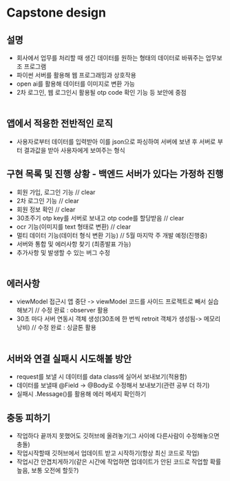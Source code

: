 # Capstone design

## 설명
- 회사에서 업무를 처리할 때 생긴 데이터를 원하는 형태의 데이터로 바꿔주는 업무보조 프로그램
- 파이썬 서버를 활용해 웹 프로그래밍과 상호작용 
- open ai를 활용해 데이터를 이미지로 변환 가능
- 2차 로그인, 웹 로그인시 활용될 otp code 확인 기능 등 보안에 중점</br></br>

## 앱에서 적용한 전반적인 로직
- 사용자로부터 데이터를 입력받아 이를 json으로 파싱하여 서버에 보낸 후 서버로 부터 결과값을 받아 사용자에게 보여주는 형식

## 구현 목록 및 진행 상황 - 백엔드 서버가 있다는 가정하 진행
- 회원 가입, 로그인 기능 // clear
- 2차 로그인 기능 // clear
- 회원 정보 확인 // clear
- 30초주기 otp key를 서버로 보내고 otp code를 할당받음 // clear
- ocr 기능(이미지를 text 형태로 변환) // clear
- 멀티 데이터 기능(데이터 형식 변환 기능) // 5월 마지막 주 개발 예정(진행중)
- 서버와 통합 및 에러사항 찾기 (최종발표 가능)
- 추가사항 및 발생할 수 있는 버그 수정</br></br>

## 에러사항
- viewModel 접근시 앱 중단 -> viewModel 코드를 사이드 프로젝트로 빼서 실습해보기 // 수정 완료 : observer 활용
- 30초 마다 서버 연동시 객체 생성(30초에 한 번씩 retroit 객체가 생성됨-> 메모리 낭비) // 수정 완료 : 싱글톤 활용
 </br></br>

## 서버와 연결 실패시 시도해볼 방안
- request를 보낼 시 데이터를 data class에 실어서 보내보기(적용함)
- 데이터를 보낼때 @Field -> @Body로 수정해서 보내보기(관련 공부 더 하기)
- 실패시 .Message()를 활용해 에러 메세지 확인하기


## 충동 피하기
- 작업하다 끝까지 못했어도 깃허브에 올려놓기(그 사이에 다른사람이 수정해놓으면 충돌)
- 작업시작할때 깃허브에서 업데이트 받고 시작하기(항상 최신 코드로 작업)
- 작업시간 안겹치게하기(같은 시간에 작업하면 업데이트가 안된 코드로 작업할 확률 높음, 보통 오전에 할듯?)



